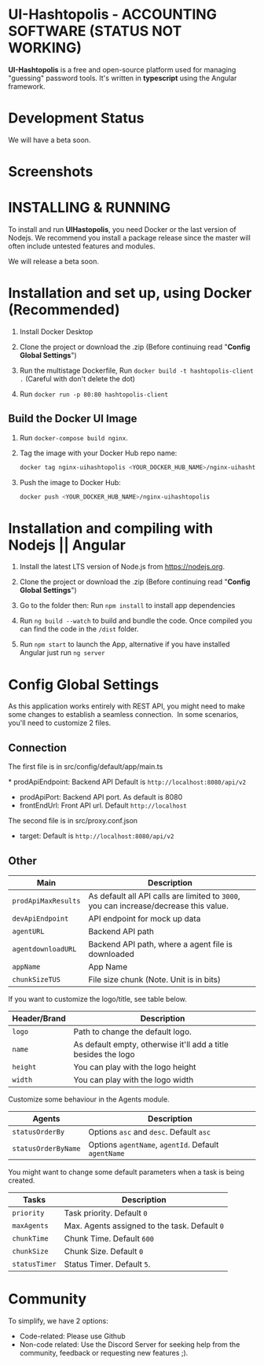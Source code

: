 # UI-Hashtopolis - ACCOUNTING SOFTWARE  (STATUS NOT WORKING)

**UI-Hashtopolis** is a free and open-source platform used for managing "guessing" password tools. It's written in **typescript** using the Angular framework.

# Development Status

We will have a beta soon.

# Screenshots

<!-- ![Hashtopolis - Animated gif demo](demo/intro1.gif) -->

# INSTALLING & RUNNING

To install and run **UIHastopolis**, you need Docker or the last version of Nodejs. We recommend you install a package release since the master will often include untested features and modules.

We will release a beta soon.


# Installation and set up, using Docker (Recommended)

1. Install Docker Desktop

2. Clone the project or download the .zip (Before continuing read "**Config Global Settings**")

3. Run the multistage Dockerfile, Run `docker build -t hashtopolis-client .` (Careful with don't delete the dot)

4. Run `docker run -p 80:80 hashtopolis-client`

## Build the Docker UI Image

1. Run `docker-compose build nginx`.

2. Tag the image with your Docker Hub repo name:

    ```bash
    docker tag nginx-uihashtopolis <YOUR_DOCKER_HUB_NAME>/nginx-uihashtopolis
    ```

3. Push the image to Docker Hub:

    ```bash
    docker push <YOUR_DOCKER_HUB_NAME>/nginx-uihashtopolis
    ```

# Installation and compiling with Nodejs || Angular

1. Install the latest LTS version of Node.js from https://nodejs.org.

2. Clone the project or download the .zip (Before continuing read "**Config Global Settings**")

3. Go to the folder then: Run `npm install` to install app dependencies

4. Run `ng build --watch` to build and bundle the code. Once compiled you can find the code in the `/dist` folder.

5. Run `npm start` to launch the App, alternative if you have installed Angular just run `ng server`

# Config Global Settings

As this application works entirely with REST API, you might need to make some changes to establish a seamless connection.  In some scenarios, you'll need to customize 2 files. 

## Connection
The first file is in src/config/default/app/main.ts  

* prodApiEndpoint: Backend API Default is `http://localhost:8080/api/v2`
* prodApiPort: Backend API port. As default is 8080
* frontEndUrl: Front API url. Default `http://localhost`

The second file is in src/proxy.conf.json

* target: Default is `http://localhost:8080/api/v2`

## Other

| Main | Description |
| --- | --- |
| `prodApiMaxResults` | As default all API calls are limited to `3000`, you can increase/decrease this value. |
| `devApiEndpoint` | API endpoint for mock up data |
| `agentURL` | Backend API path |
| `agentdownloadURL` | Backend API path, where a agent file is downloaded |
| `appName` | App Name |
| `chunkSizeTUS` | File size chunk (Note. Unit is in bits) |

If you want to customize the logo/title, see table below.

| Header/Brand | Description |
| --- | --- |
| `logo` | Path to change the default logo. |
| `name` | As default empty, otherwise it'll add a title besides the logo |
| `height` | You can play with the logo height |
| `width` | You can play with the logo width |

Customize some behaviour in the Agents module.

| Agents | Description |
| --- | --- |
| `statusOrderBy` | Options `asc` and `desc`. Default `asc` |
| `statusOrderByName` | Options `agentName`, `agentId`. Default `agentName` |

You might want to change some default parameters when a task is being created.

| Tasks | Description |
| --- | --- |
| `priority` | Task priority. Default `0` |
| `maxAgents` | Max. Agents assigned to the task. Default `0` |
| `chunkTime` | Chunk Time. Default `600` |
| `chunkSize` | Chunk Size. Default `0` |
| `statusTimer` | Status Timer. Default `5`. |


# Community

To simplify, we have 2 options:
* Code-related: Please use Github
* Non-code related: Use the Discord Server for seeking help from the community, feedback or requesting new features ;).
